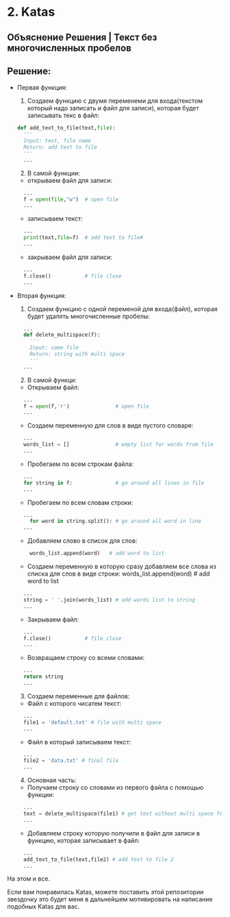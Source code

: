 # 2. Katas

## Объяснение Решения | Текст без многочисленных пробелов

## Решение:
- Первая функция:
  1. Создаем функцию с двумя переменеми для входа(текстом который надо записать и файл для записи), которая будет записывать текс в файл:
  ```python
  def add_text_to_file(text,file):
    '''
    Input: text, file name
    Return: add text to file
    '''
    ...
  ```

  2. В самой функции:
    - открываем файл для записи:
    ```python
      ...
      f = open(file,"w")  # open file
      ...
    ```
    - записываем текст:
    ```python
      ...
      print(text,file=f)  # add text to file#
      ...
    ```
    - закрываем файл для записи:
  ```python
    ...
    f.close()           # file close
    ...
  ```
- Вторая функция:
  1. Создаем функцию с одной переменой для входа(файл), которая будет удалять многочисленные пробелы:
  ```python
    ...
    def delete_multispace(f):
      '''
      Input: some file
      Return: string with multi space
      '''
    ...
  ```
  2. В самой функци:
    - Открываем файл:
    ```python
      ...
      f = open(f,'r')               # open file
      ...
    ```
    - Создаем переменную для слов в виде пустого словаря:
    ```python
      ...
      words_list = []               # empty list for words from file
      ...
    ```
    - Пробегаем по всем строкам файла:
    ```python
      ...
      for string in f:              # go around all lines in file
      ...
    ```
    - Пробегаем по всем словам строки:
    ```python
      ...
        for word in string.split(): # go around all word in line
      ...
    ```
    - Добавляем слово в список для слов:
    ```python
        words_list.append(word)   # add word to list
    ```    
    - Создаем переменную в которую сразу добавляем все слова из списка для слов в виде строки:
    words_list.append(word)   # add word to list
    ```python
      ...
      string = ' '.join(words_list) # add words list to string
      ...
    ```
    - Закрываем файл:
    ```python
      ...
      f.close()           # file close
      ...
    ```
    - Возвращаем строку со всеми словами:
    ```python
      ...
      return string
      ...
    ```

  3. Создаем переменные для файлов:
   - Файл с которого чисатем текст:
   ```python
     ...
     file1 = 'default.txt' # file with multi space
     ...
   ```
   - Файл в который записываем текст:
   ```python
     ...
     file2 = 'data.txt' # final file
     ...
   ```

  4. Основная часть:
   - Получаем строку со словами из первого файла с помощью функции:
   ```python
     ...
     text = delete_multispace(file1) # get text without multi space from file1
     ...
   ```
   - Добавляем строку которую получили в файл для записи в функцию, которая записывает в файл:
   ```python
     ...
     add_text_to_file(text,file2) # add text to file 2
     ...
   ```
   
На этом и все.

Если вам понравилась Katas, можете поставить этой репозитории звездочку это будет меня в дальнейшем мотивировать на написание подобных Katas для вас.
